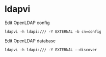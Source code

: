 ldapvi
======

Edit OpenLDAP config

    ldapvi -h ldapi:/// -Y EXTERNAL -b cn=config

Edit OpenLDAP database

    ldapvi -h ldapi:/// -Y EXTERNAL --discover

